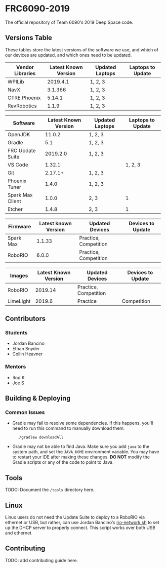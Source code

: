 # FRC6090-2019
The official repository of Team 6090's 2019 Deep Space code.

## Versions Table
These tables store the latest versions of the software we use, and which of our
devices are updated, and which ones need to be updated.

| Vendor Libraries | Latest Known Version | Updated Laptops | Laptops to Update |
|------------------|----------------------|-----------------|-------------------|
| WPILib           | 2019.4.1             | 1, 2, 3         |                   |
| NavX             | 3.1.366              | 1, 2, 3         |                   |
| CTRE Phoenix     | 5.14.1               | 1, 2, 3         |                   |
| RevRobotics      | 1.1.9                | 1, 2, 3         |                   |

| Software         | Latest Known Version | Updated Laptops | Laptops to Update |
|------------------|----------------------|-----------------|-------------------|
| OpenJDK          | 11.0.2               | 1, 2, 3         |                   |
| Gradle           | 5.1                  | 1, 2, 3         |                   |
| FRC Update Suite | 2019.2.0             | 1, 2, 3         |                   |
| VS Code          | 1.32.1               |                 | 1, 2, 3           |
| Git              | 2.17.1+              | 1, 2, 3         |                   |
| Phoenix Tuner    | 1.4.0                | 1, 2, 3         |                   |
| Spark Max Client | 1.0.0                | 2, 3            | 1                 |
| Etcher           | 1.4.8                | 2, 3            | 1                 |

| Firmware  | Latest known Version | Updated Devices       | Devices to Update     |
|-----------|----------------------|-----------------------|-----------------------|
| Spark Max | 1.1.33               | Practice, Competition |                       |
| RoboRIO   | 6.0.0                | Practice, Competition |                       |

| Images    | Latest Known Version | Updated Devices       | Devices to Update     |
|-----------|----------------------|-----------------------|-----------------------|
| RoboRIO   | 2019.14              | Practice, Competition |                       |
| LimeLight | 2019.6               | Practice              | Competition           |


## Contributors
### Students
- Jordan Bancino
- Ethan Snyder
- Collin Heavner

### Mentors
- Rod K
- Joe S

## Building & Deploying
### Common Issues
- Gradle may fail to resolve some dependencies. If this happens, you'll need to run this command to manually download
them: 

        ./gradlew downloadAll

- Gradle may not be able to find Java. Make sure you add `java` to the system path, and set the `JAVA_HOME` environment variable. You may have to restart your IDE after making these changes. **DO NOT** modify the Gradle scripts or any of the code to point to Java.

## Tools
TODO: Document the `/tools` directory here.

## Linux
Linux users do not need the Update Suite to deploy to a RoboRIO via ethernet or USB, but rather, can use Jordan Bancino's [rio-network.sh](tools/rio-network.sh) to set up the DHCP server to properly connect. This script works over both USB and ethernet.

## Contributing
TODO: add contributing guide here.
